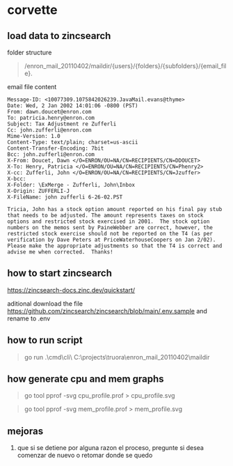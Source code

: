 # corvette
## load data to zincsearch

folder structure

>/enron_mail_20110402/maildir/{users}/{folders}/{subfolders}/{email_file}.

email file content
```
Message-ID: <10077309.1075842026239.JavaMail.evans@thyme>
Date: Wed, 2 Jan 2002 14:01:06 -0800 (PST)
From: dawn.doucet@enron.com
To: patricia.henry@enron.com
Subject: Tax Adjustment re Zufferli
Cc: john.zufferli@enron.com
Mime-Version: 1.0
Content-Type: text/plain; charset=us-ascii
Content-Transfer-Encoding: 7bit
Bcc: john.zufferli@enron.com
X-From: Doucet, Dawn </O=ENRON/OU=NA/CN=RECIPIENTS/CN=DDOUCET>
X-To: Henry, Patricia </O=ENRON/OU=NA/CN=RECIPIENTS/CN=Phenry2>
X-cc: Zufferli, John </O=ENRON/OU=NA/CN=RECIPIENTS/CN=Jzuffer>
X-bcc:
X-Folder: \ExMerge - Zufferli, John\Inbox
X-Origin: ZUFFERLI-J
X-FileName: john zufferli 6-26-02.PST

Tricia, John has a stock option amount reported on his final pay stub that needs to be adjusted. The amount represents taxes on stock options and restricted stock exercised in 2001.  The stock option numbers on the memos sent by PaineWebber are correct, however, the restricted stock exercise should not be reported on the T4 (as per verification by Dave Peters at PriceWaterhouseCoopers on Jan 2/02).  Please make the appropriate adjustments so that the T4 is correct and advise me when corrected.  Thanks!

```

## how to start zincsearch

https://zincsearch-docs.zinc.dev/quickstart/

aditional download the file https://github.com/zincsearch/zincsearch/blob/main/.env.sample and rename to .env


## how to run script
> go run .\cmd\cli\ C:\projects\truora\enron_mail_20110402\maildir

## how generate cpu and mem graphs

> go tool pprof -svg cpu_profile.prof > cpu_profile.svg

> go tool pprof -svg mem_profile.prof > mem_profile.svg


## mejoras
1. que si se detiene por alguna razon el proceso, pregunte si desea comenzar de nuevo o retomar donde se quedo